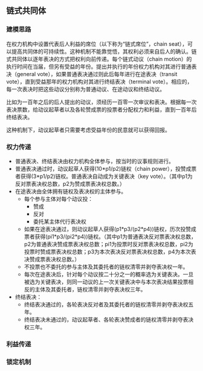 ## 链式共同体


### 建模思路
在权力机构中设置代表后人利益的席位（以下称为“链式席位”，chain seat），可以提高共同体的可持续性。这种机制不能靠觉悟，其权利必须来自后人的确认。链式共同体以逐年表决的方式把权利向前传递。每个链式动议（chain motion）的执行时间在当届，但另有受益的年份。提出并执行的年份权力机构对其进行普通表决（general vote），如果普通表决通过则此后每年进行在途表决（transit vote），直到受益那年的权力机构对其进行终结表决（terminal vote）。相应的，每一次表决时把这些动议分别称为普通动议、在途动议和终结动议。

比如为一百年之后的后人提出的动议，须经历一百零一次审议和表决。根据每一次表决票数，给动议起草者以及各轮赞成票的投票者分配权力和利益，直到一百年后终结表决。

这种机制下，动议起草者只需要考虑受益年份的民意就可以获得回报。

### 权力传递
* 普通表决、终结表决由权力机构全体参与，按当时的议事规则进行。
* 普通表决通过时，动议起草人获得(10\*p1/p2)链权（chain power），投赞成票者获得(3\*p1/p2)链权。普通表决自动成为关键表决（key vote）。（其中p1为反对票表决权总数，p2为赞成票表决权总数。）
* 在途表决由全体拥有链权及表决权的主体参与。
	* 每个参与主体对每个动议投：
		* 赞成
		* 反对
		* 委托某主体代行表决权
	* 如果在途表决通过，则动议起草人获得(p1\*p3/(p2\*p4))链权，历次投赞成票者获得(pi1\*p3/(pi2\*p4))链权。（其中p1为普通表决反对票表决权总数，p2为普通表决赞成票表决权总数；pi1为投票时反对票表决权总数，pi2为投票时赞成票表决权总数；p3为本次表决反对票表决权总数，p4为本次表决赞成票表决权总数。）
	* 不投票也不委托的参与主体及其委托者的链权清零并剥夺表决权一年。
	* 每次在途表决后，针对每个动议按二十分之一的概率选为关键表决。一旦被选为关键表决，则同一动议的上一次关键表决中与本次表决结果投票相反的主体及其委托者，链权清零并剥夺表决权三年。
* 终结表决：
	* 终结表决通过的，各轮表决反对者及其委托者的链权清零并剥夺表决权五年。
	* 终结表决未通过的，动议起草者、各轮表决赞成者的链权清零并剥夺表决权三年。

### 利益传递


### 锁定机制